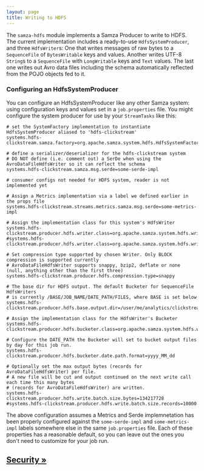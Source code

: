 ```yaml
---
layout: page
title: Writing to HDFS
---
```

<!--
   Licensed to the Apache Software Foundation (ASF) under one or more
   contributor license agreements.  See the NOTICE file distributed with
   this work for additional information regarding copyright ownership.
   The ASF licenses this file to You under the Apache License, Version 2.0
   (the "License"); you may not use this file except in compliance with
   the License.  You may obtain a copy of the License at

       http://www.apache.org/licenses/LICENSE-2.0

   Unless required by applicable law or agreed to in writing, software
   distributed under the License is distributed on an "AS IS" BASIS,
   WITHOUT WARRANTIES OR CONDITIONS OF ANY KIND, either express or implied.
   See the License for the specific language governing permissions and
   limitations under the License.
-->

The `samza-hdfs` module implements a Samza Producer to write to HDFS. The current implementation includes a ready-to-use `HdfsSystemProducer`, and three `HdfsWriter`s: One that writes messages of raw bytes to a `SequenceFile` of `BytesWritable` keys and values. Another writes UTF-8 `String`s to a `SequenceFile` with `LongWritable` keys and `Text` values.
The last one writes out Avro data files including the schema automatically reflected from the POJO objects fed to it.

### Configuring an HdfsSystemProducer

You can configure an HdfsSystemProducer like any other Samza system: using configuration keys and values set in a `job.properties` file.
You might configure the system producer for use by your `StreamTasks` like this:

```
# set the SystemFactory implementation to instantiate HdfsSystemProducer aliased to 'hdfs-clickstream'
systems.hdfs-clickstream.samza.factory=org.apache.samza.system.hdfs.HdfsSystemFactory

# define a serializer/deserializer for the hdfs-clickstream system
# DO NOT define (i.e. comment out) a SerDe when using the AvroDataFileHdfsWriter so it can reflect the schema
systems.hdfs-clickstream.samza.msg.serde=some-serde-impl

# consumer configs not needed for HDFS system, reader is not implemented yet

# Assign a Metrics implementation via a label we defined earlier in the props file
systems.hdfs-clickstream.streams.metrics.samza.msg.serde=some-metrics-impl

# Assign the implementation class for this system's HdfsWriter
systems.hdfs-clickstream.producer.hdfs.writer.class=org.apache.samza.system.hdfs.writer.TextSequenceFileHdfsWriter
#systems.hdfs-clickstream.producer.hdfs.writer.class=org.apache.samza.system.hdfs.writer.AvroDataFileHdfsWriter

# Set compression type supported by chosen Writer. Only BLOCK compression is supported currently
# AvroDataFileHdfsWriter supports snappy, bzip2, deflate or none (null, anything other than the first three)
systems.hdfs-clickstream.producer.hdfs.compression.type=snappy

# The base dir for HDFS output. The default Bucketer for SequenceFile HdfsWriters
# is currently /BASE/JOB_NAME/DATE_PATH/FILES, where BASE is set below
systems.hdfs-clickstream.producer.hdfs.base.output.dir=/user/me/analytics/clickstream_data

# Assign the implementation class for the HdfsWriter's Bucketer
systems.hdfs-clickstream.producer.hdfs.bucketer.class=org.apache.samza.system.hdfs.writer.JobNameDateTimeBucketer

# Configure the DATE_PATH the Bucketer will set to bucket output files by day for this job run.
systems.hdfs-clickstream.producer.hdfs.bucketer.date.path.format=yyyy_MM_dd

# Optionally set the max output bytes (records for AvroDataFileHdfsWriter) per file.
# A new file will be cut and output continued on the next write call each time this many bytes
# (records for AvroDataFileHdfsWriter) are written.
systems.hdfs-clickstream.producer.hdfs.write.batch.size.bytes=134217728
#systems.hdfs-clickstream.producer.hdfs.write.batch.size.records=10000
```

The above configuration assumes a Metrics and Serde implemnetation has been properly configured against the `some-serde-impl` and `some-metrics-impl` labels somewhere else in the same `job.properties` file. Each of these properties has a reasonable default, so you can leave out the ones you don't need to customize for your job run.

## [Security &raquo;](../operations/security.html)